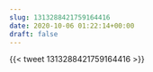 ```yaml
---
slug: 1313288421759164416
date: 2020-10-06 01:22:14+00:00
draft: false
---
```


{{< tweet 1313288421759164416 >}}
